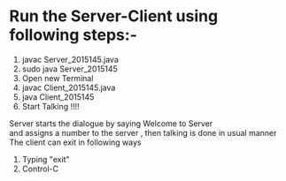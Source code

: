 # Run the Server-Client using following steps:-
1. javac Server_2015145.java
2. sudo java Server_2015145 <port number>
3. Open new Terminal
4. javac Client_2015145.java
5. java Client_2015145 <hostname> <port number>
6. Start Talking !!!!

Server starts the dialogue by saying Welcome to Server<br>
and assigns a number to the server , then talking is done
in usual manner 
The client can exit in following ways
1.  Typing "exit"
2.  Control-C
